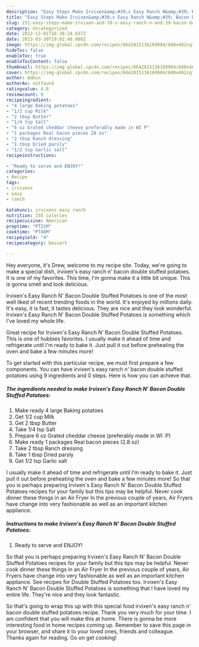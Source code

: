 ```yaml
---
description: "Easy Steps Make Irvixen&amp;#39;s Easy Ranch N&amp;#39; Bacon Double Stuffed Potatoes yang Delicious"
title: "Easy Steps Make Irvixen&amp;#39;s Easy Ranch N&amp;#39; Bacon Double Stuffed Potatoes yang Delicious"
slug: 251-easy-steps-make-irvixen-and-39-s-easy-ranch-n-and-39-bacon-double-stuffed-potatoes-yang-delicious
category: Uncategorized
date: 2022-12-01T16:38:24.837Z
date: 2023-03-30T19:02:48.088Z
image: https://img-global.cpcdn.com/recipes/6642815136169984/680x482cq70/irvixens-easy-ranch-n-bacon-double-stuffed-potatoes-recipe-main-photo.jpg
hideToc: false
enableToc: true
enableTocContent: false
thumbnail: https://img-global.cpcdn.com/recipes/6642815136169984/680x482cq70/irvixens-easy-ranch-n-bacon-double-stuffed-potatoes-recipe-main-photo.jpg
cover: https://img-global.cpcdn.com/recipes/6642815136169984/680x482cq70/irvixens-easy-ranch-n-bacon-double-stuffed-potatoes-recipe-main-photo.jpg
author: Admin
authorAv: notfound
ratingvalue: 4.8
reviewcount: 9
recipeingredient:
- "4 large Baking potatoes"
- "1/2 cup Milk"
- "2 tbsp Butter"
- "1/4 tsp Salt"
- "6 oz Grated cheddar cheese preferably made in WI P"
- "1 packages Real bacon pieces 28 oz"
- "2 tbsp Ranch dressing"
- "1 tbsp Dried parsly"
- "1/2 tsp Garlic salt"
recipeinstructions:

- "Ready to serve and ENJOY!"
categories:
- Recipe
tags:
- irvixens
- easy
- ranch

katakunci: irvixens easy ranch 
nutrition: 255 calories
recipecuisine: American
preptime: "PT21M"
cooktime: "PT46M"
recipeyield: "4"
recipecategory: Dessert

---
```



Hey everyone, it's Drew, welcome to my recipe site. Today, we're going to make a special dish, irvixen&#39;s easy ranch n&#39; bacon double stuffed potatoes. It is one of my favorites. This time, I'm gonna make it a little bit unique. This is gonna smell and look delicious.

Irvixen&#39;s Easy Ranch N&#39; Bacon Double Stuffed Potatoes is one of the most well liked of recent trending foods in the world. It's enjoyed by millions daily. It's easy, it is fast, it tastes delicious. They are nice and they look wonderful. Irvixen&#39;s Easy Ranch N&#39; Bacon Double Stuffed Potatoes is something which I've loved my whole life.

Great recipe for Irvixen&#39;s Easy Ranch N&#39; Bacon Double Stuffed Potatoes. This is one of hubbies favorites. I usually make it ahead of time and refrigerate until I&#39;m ready to bake it. Just pull it out before preheating the oven and bake a few minutes more!


To get started with this particular recipe, we must first prepare a few components. You can have irvixen&#39;s easy ranch n&#39; bacon double stuffed potatoes using 9 ingredients and 0 steps. Here is how you can achieve that.

<!--inarticleads1-->

##### The ingredients needed to make Irvixen&#39;s Easy Ranch N&#39; Bacon Double Stuffed Potatoes:

1. Make ready 4 large Baking potatoes
1. Get 1/2 cup Milk
1. Get 2 tbsp Butter
1. Take 1/4 tsp Salt
1. Prepare 6 oz Grated cheddar cheese (preferably made in WI :P)
1. Make ready 1 packages Real bacon pieces (2.8 oz)
1. Take 2 tbsp Ranch dressing
1. Take 1 tbsp Dried parsly
1. Get 1/2 tsp Garlic salt


I usually make it ahead of time and refrigerate until I&#39;m ready to bake it. Just pull it out before preheating the oven and bake a few minutes more! So that you is perhaps preparing Irvixen&#39;s Easy Ranch N&#39; Bacon Double Stuffed Potatoes recipes for your family but this tips may be helpful. Never cook dinner these things in an Air Fryer In the previous couple of years, Air Fryers have change into very fashionable as well as an important kitchen appliance. 

<!--inarticleads2-->

##### Instructions to make Irvixen&#39;s Easy Ranch N&#39; Bacon Double Stuffed Potatoes:


1. Ready to serve and ENJOY!

So that you is perhaps preparing Irvixen&#39;s Easy Ranch N&#39; Bacon Double Stuffed Potatoes recipes for your family but this tips may be helpful. Never cook dinner these things in an Air Fryer In the previous couple of years, Air Fryers have change into very fashionable as well as an important kitchen appliance. See recipes for Double Stuffed Potatoes too. Irvixen&#39;s Easy Ranch N&#39; Bacon Double Stuffed Potatoes is something that I have loved my entire life. They&#39;re nice and they look fantastic. 

So that's going to wrap this up with this special food irvixen&#39;s easy ranch n&#39; bacon double stuffed potatoes recipe. Thank you very much for your time. I am confident that you will make this at home. There is gonna be more interesting food in home recipes coming up. Remember to save this page in your browser, and share it to your loved ones, friends and colleague. Thanks again for reading. Go on get cooking!

